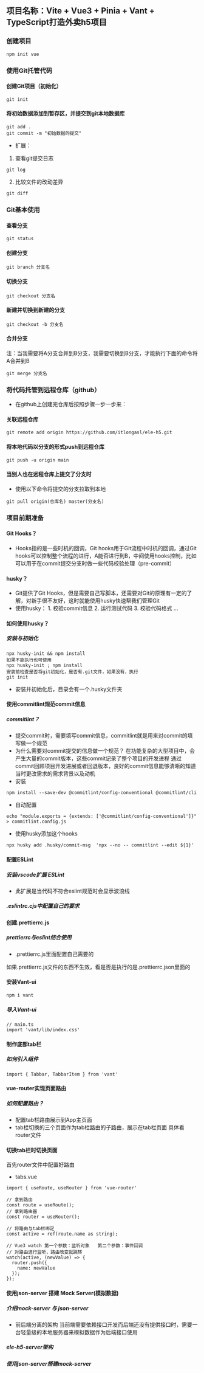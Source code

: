 ## 项目名称：Vite + Vue3 + Pinia + Vant + TypeScript打造外卖h5项目

### 创建项目 

``` 
npm init vue 
```

### 使用Git托管代码

#### 创建Git项目（初始化）

``` 
git init 
```

#### 将初始数据添加到暂存区，并提交到git本地数据库

```
git add .
git commit -m "初始数据的提交"
```

* 扩展：
1. 查看git提交日志
```
git log
```
2. 比较文件的改动差异
```
git diff
```

### Git基本使用

#### 查看分支
```
git status
```

#### 创建分支
```
git branch 分支名
```

#### 切换分支
```
git checkout 分支名
```

#### 新建并切换到新建的分支
```
git checkout -b 分支名
```

#### 合并分支
注：当我需要将A分支合并到B分支，我需要切换到B分支，才能执行下面的命令将A合并到B
```
git merge 分支名
```

### 将代码托管到远程仓库（github）
* 在github上创建完仓库后按照步骤一步一步来：

#### 关联远程仓库
```
git remote add origin https://github.com/itlongasl/ele-h5.git
```

#### 将本地代码以分支的形式push到远程仓库
```
git push -u origin main
```

#### 当别人也在远程仓库上提交了分支时
* 使用以下命令将提交的分支拉取到本地
```
git pull origin(仓库名) master(分支名)
```

### 项目前期准备

#### Git Hooks？
* Hooks指的是一些时机的回调，Git hooks用于Git流程中时机的回调，通过Git hooks可以控制整个流程的进行，A能否进行到B，中间使用hooks控制，比如可以用于在commit提交分支时做一些代码校验处理（pre-commit）

#### husky？
* Git提供了Git Hooks，但是需要自己写脚本，还需要对Git的原理有一定的了解，对新手很不友好，这时就能使用husky快速帮我们管理Git
* 使用husky：
  				1. 校验commit信息
      		2. 运行测试代码
      		3. 校验代码格式 ...

#### 如何使用husky？

##### 安装与初始化

```
npx husky-init && npm install
如果不能执行也可使用
npx husky-init ; npm install
安装前检查是否将git初始化，是否有.git文件，如果没有，执行
git init
```

* 安装并初始化后，目录会有一个.husky文件夹

#### 使用commitlint规范commit信息

##### commitlint？
* 提交commit时，需要填写commit信息，commitlint就是用来对commit的填写做一个规范
* 为什么需要对commit提交的信息做一个规范？
在功能复杂的大型项目中，会产生大量的commit版本，这些commit记录了整个项目的开发进程
通过commit回顾项目开发进展或者回退版本，良好的commit信息能够清晰的知道当时更改需求的需求背景以及动机
* 安装
```
npm install --save-dev @commitlint/config-conventional @commitlint/cli
```

* 自动配置
```
echo "module.exports = {extends: ['@commitlint/config-conventional']}" > commitlint.config.js
```

* 使用husky添加这个hooks
```
npx husky add .husky/commit-msg  'npx --no -- commitlint --edit ${1}'
```

#### 配置ESLint

##### 安装vscode扩展 ESLint

* 此扩展是当代码不符合eslint规范时会显示波浪线

##### .eslintrc.cjs中配置自己的要求

#### 创建.prettierrc.js

##### prettierrc与eslint结合使用

* .prettierrc.js里面配置自己需要的

如果.prettierrc.js文件的东西不生效，看是否是执行的是.prettierrc.json里面的

#### 安装Vant-ui

```
npm i vant
```

##### 导入Vant-ui

```
// main.ts
import 'vant/lib/index.css'
```
#### 制作底部tab栏

##### 如何引入组件
```
import { Tabbar, TabbarItem } from 'vant'
```

#### vue-router实现页面路由

##### 如何配置路由？

* 配置tab栏路由展示到App主页面
* tab栏切换的三个页面作为tab栏路由的子路由，展示在tab栏页面
具体看router文件

#### 切换tab栏时切换页面

首先router文件中配置好路由

* tabs.vue
```
import { useRoute, useRouter } from 'vue-router'

// 拿到路由
const route = useRoute();
// 拿到路由器
const router = useRouter();

// 将路由与tab栏绑定
const active = ref(route.name as string);

// Vue3 watch 第一个参数：监听对象   第二个参数：事件回调
// 对路由进行监听，路由改变就跳转
watch(active, (newValue) => {
  router.push({
    name: newValue
  });
});
```

#### 使用json-server 搭建 Mock Server(模拟数据)

##### 介绍mock-server 与 json-server

* 前后端分离的架构
当前端需要依赖接口开发而后端还没有提供接口时，需要一台轻量级的本地服务器来模拟数据作为后端接口使用

##### ele-h5-server架构

##### 使用json-server搭建mock-server
